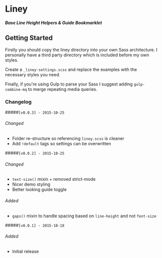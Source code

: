 # Liney
##### Base Line Height Helpers & Guide Bookmarklet

## Getting Started
Firstly you should copy the liney directory into your own Sass architecture. I personally have a third party directory which is included before my own styles.

Create a `_liney-settings.scss` and replace the examples with the necessary styles you need.

Finally, if you're using Gulp to parse your Sass I suggest adding `gulp-combine-mq` to merge repeating media queries.

### Changelog

#####`[v0.0.3] - 2015-10-25`
###### Changed
- Folder re-structure so referencing `liney.scss` is cleaner
- Add `!default` tags so settings can be overwritten

#####`[v0.0.2] - 2015-10-25`
###### Changed
- `text-size()` mixin + removed strict-mode
- Nicer demo styling
- Better looking guide toggle

###### Added
- `gaps()` mixin to handle spacing based on `line-height` and not `font-size`

#####`[v0.0.1] - 2015-10-18`
###### Added
- Initial release
